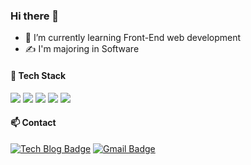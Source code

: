 ### Hi there 👋

- 🌱 I’m currently learning Front-End web development
- ✍ I'm majoring in Software

#### 🔨 Tech Stack

<img src="https://img.shields.io/badge/React-000000?style=flat-square&logo=React&logoColor=blue"/></a> 
<img src="https://img.shields.io/badge/HTML-orange?style=flat-square&logo=HTML5&logoColor=white"/></a> 
<img src="https://img.shields.io/badge/CSS-blue?style=flat-square&logo=CSS3&logoColor=white"/></a> 
<img src="https://img.shields.io/badge/JavaScript-FFCD28?style=flat-square&logo=JavaScript&logoColor=white"/></a> 
<img src="https://img.shields.io/badge/Node.js-green?style=flat-square&logo=Node.js&logoColor=white"/></a> 

#### 📫 Contact
  
[![Tech Blog Badge](http://img.shields.io/badge/-Tech%20blog-black?style=flat-square&logo=github&link=https://songzzi.github.io/)](https://songzzi.github.io/)
[![Gmail Badge](https://img.shields.io/badge/Gmail-d14836?style=flat-square&logo=Gmail&logoColor=white&link=mailto:s1990626@gmail.com)](mailto:s1990626@gmail.com)
  
